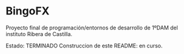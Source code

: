 # BingoFX
Proyecto final de programación/entornos de desarrollo de 1ºDAM del instituto Ribera de Castilla.

Estado: TERMINADO
Construccion de este README: en curso.
